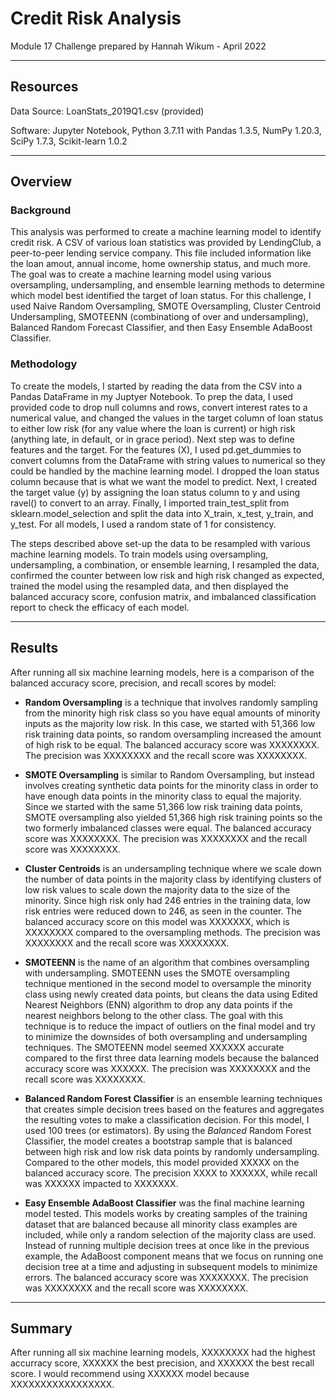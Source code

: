 # Credit Risk Analysis
Module 17 Challenge prepared by Hannah Wikum - April 2022
___
## Resources
Data Source: LoanStats_2019Q1.csv (provided)

Software: Jupyter Notebook, Python 3.7.11 with Pandas 1.3.5, NumPy 1.20.3, SciPy 1.7.3, Scikit-learn 1.0.2
___
## Overview
### Background
This analysis was performed to create a machine learning model to identify credit risk. A CSV of various loan statistics was provided by LendingClub, a peer-to-peer lending service company. This file included information like the loan amout, annual income, home ownership status, and much more. The goal was to create a machine learning model using various oversampling, undersampling, and ensemble learning methods to determine which model best identified the target of loan status. For this challenge, I used Naive Random Oversampling, SMOTE Oversampling, Cluster Centroid Undersampling, SMOTEENN (combinationg of over and undersampling), Balanced Random Forecast Classifier, and then Easy Ensemble AdaBoost Classifier.

### Methodology
To create the models, I started by reading the data from the CSV into a Pandas DataFrame in my Juptyer Notebook. To prep the data, I used provided code to drop null columns and rows, convert interest rates to a numerical value, and changed the values in the target column of loan status to either low risk (for any value where the loan is current) or high risk (anything late, in default, or in grace period). Next step was to define features and the target. For the features (X), I used pd.get_dummies to convert columns from the DataFrame with string values to numerical so they could be handled by the machine learning model. I dropped the loan status column because that is what we want the model to predict. Next, I created the target value (y) by assigning the loan status column to y and using ravel() to convert to an array. Finally, I imported train_test_split from sklearn.model_selection and split the data into X_train, x_test, y_train, and y_test. For all models, I used a random state of 1 for consistency.

The steps described above set-up the data to be resampled with various machine learning models. To train models using oversampling, undersampling, a combination, or ensemble learning, I resampled the data, confirmed the counter between low risk and high risk changed as expected, trained the model using the resampled data, and then displayed the balanced accuracy score, confusion matrix, and imbalanced classification report to check the efficacy of each model.
___
## Results
After running all six machine learning models, here is a comparison of the balanced accuracy score, precision, and recall scores by model:

 * **Random Oversampling** is a technique that involves randomly sampling from the minority high risk class so you have equal amounts of minority inputs as the majority low risk. In this case, we started with 51,366 low risk training data points, so random oversampling increased the amount of high risk to be equal. The balanced accuracy score was XXXXXXXX. The precision was XXXXXXXX and the recall score was XXXXXXXX.

 * **SMOTE Oversampling** is similar to Random Oversampling, but instead involves creating synthetic data points for the minority class in order to have enough data points in the minority class to equal the majority. Since we started with the same 51,366 low risk training data points, SMOTE oversampling also yielded 51,366 high risk training points so the two formerly imbalanced classes were equal. The balanced accuracy score was XXXXXXXX. The precision was XXXXXXXX and the recall score was XXXXXXXX.

 * **Cluster Centroids** is an undersampling technique where we scale down the number of data points in the majority class by identifying clusters of low risk values to scale down the majority data to the size of the minority. Since high risk only had 246 entries in the training data, low risk entries were reduced down to 246, as seen in the counter. The balanced accuracy score on this model was XXXXXXX, which is XXXXXXXX compared to the oversampling methods. The precision was XXXXXXXX and the recall score was XXXXXXXX.

 * **SMOTEENN** is the name of an algorithm that combines oversampling with undersampling. SMOTEENN uses the SMOTE oversampling technique mentioned in the second model to oversample the minority class using newly created data points, but cleans the data using Edited Nearest Neighbors (ENN) algorithm to drop any data points if the nearest neighbors belong to the other class. The goal with this technique is to reduce the impact of outliers on the final model and try to minimize the downsides of both oversampling and undersampling techniques. The SMOTEENN model seemed XXXXXX accurate compared to the first three data learning models because the balanced accuracy score was XXXXXX. The precision was XXXXXXXX and the recall score was XXXXXXXX.

 * **Balanced Random Forest Classifier** is an ensemble learning techniques that creates simple decision trees based on the features and aggregates the resulting votes to make a classification decision. For this model, I used 100 trees (or estimators). By using the _Balanced_ Random Forest Classifier, the model creates a bootstrap sample that is balanced between high risk and low risk data points by randomly undersampling. Compared to the other models, this model provided XXXXX on the balanced accuracy score. The precision XXXX to XXXXXX, while recall was XXXXXX impacted to XXXXXXX.

 * **Easy Ensemble AdaBoost Classifier** was the final machine learning model tested. This models works by creating samples of the training dataset that are balanced because all minority class examples are included, while only a random selection of the majority class are used. Instead of running multiple decision trees at once like in the previous example, the AdaBoost component means that we focus on running one decision tree at a time and adjusting in subsequent models to minimize errors. The balanced accuracy score was XXXXXXXX. The precision was XXXXXXXX and the recall score was XXXXXXXX.
 
___
## Summary
After running all six machine learning models, XXXXXXXX had the highest accurracy score, XXXXXX the best precision, and XXXXXX the best recall score. I would recommend using XXXXXX model because XXXXXXXXXXXXXXXXX.
